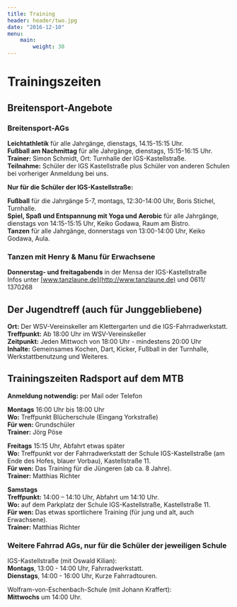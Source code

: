 ```yaml
---
title: Training
header: header/two.jpg
date: "2016-12-10"
menu: 
    main:
        weight: 30
---
```


# Trainingszeiten

## Breitensport-Angebote

### Breitensport-AGs

**Leichtathletik** für alle Jahrgänge, dienstags, 14.15-15:15 Uhr.  
**Fußball am Nachmittag** für alle Jahrgänge, dienstags, 15:15-16:15 Uhr.  
**Trainer:** Simon Schmidt, Ort: Turnhalle der IGS-Kastellstraße.  
**Teilnahme:** Schüler der IGS Kastellstraße plus Schüler von anderen Schulen bei vorheriger Anmeldung bei uns.  

**Nur für die Schüler der IGS-Kastellstraße:** 

**Fußball** für die Jahrgänge 5-7, montags, 12:30-14:00 Uhr, Boris Stichel, Turnhalle.  
**Spiel, Spaß und Entspannung mit Yoga und Aerobic** für alle Jahrgänge, 
dienstags von 14:15-15:15 Uhr, Keiko Godawa, Raum am Bistro.  
**Tanzen** für alle Jahrgänge, donnerstags von 13:00-14:00 Uhr, Keiko Godawa, Aula.  

### Tanzen mit Henry & Manu für Erwachsene

**Donnerstag- und freitagabends** in der Mensa der IGS-Kastellstraße  
Infos unter [www.tanzlaune.de](http://www.tanzlaune.de) und 0611/ 1370268

##  Der Jugendtreff (auch für Junggebliebene) 

**Ort:** Der WSV-Vereinskeller am Klettergarten und die IGS-Fahrradwerkstatt.  
**Treffpunkt:** Ab 18:00 Uhr im WSV-Vereinskeller  
**Zeitpunkt:** Jeden Mittwoch von 18:00 Uhr - mindestens 20:00 Uhr  
**Inhalte:** Gemeinsames Kochen, Dart, Kicker, Fußball in der Turnhalle, Werkstattbenutzung und Weiteres.  

## Trainingszeiten Radsport auf dem MTB

**Anmeldung notwendig:** per Mail oder Telefon

**Montags** 16:00 Uhr bis 18:00 Uhr  
**Wo:** Treffpunkt Blücherschule (Eingang Yorkstraße)  
**Für wen:** Grundschüler  
**Trainer:** Jörg Pöse

**Freitags** 15:15 Uhr, Abfahrt etwas später  
**Wo:** Treffpunkt vor der Fahrradwerkstatt der Schule IGS-Kastellstraße (am Ende des Hofes, blauer Vorbau), Kastellstraße 11.  
**Für wen:** Das Training für die Jüngeren (ab ca. 8 Jahre).  
**Trainer:** Matthias Richter

**Samstags**  
**Treffpunkt:** 14:00 – 14:10 Uhr, Abfahrt um 14:10 Uhr.  
**Wo:** auf dem Parkplatz der Schule IGS-Kastellstraße, Kastellstraße 11.  
**Für wen:** Das etwas sportlichere Training (für jung und alt, auch Erwachsene).  
**Trainer:** Matthias Richter

### Weitere Fahrrad AGs, nur für die Schüler der jeweiligen Schule

IGS-Kastellstraße (mit Oswald Kilian):  
**Montags**, 13:00 - 14:00 Uhr, Fahrradwerkstatt.  
**Dienstags**, 14:00 - 16:00 Uhr, Kurze Fahrradtouren.  

Wolfram-von-Eschenbach-Schule (mit Johann Kraffert):  
**Mittwochs** um 14:00 Uhr.
